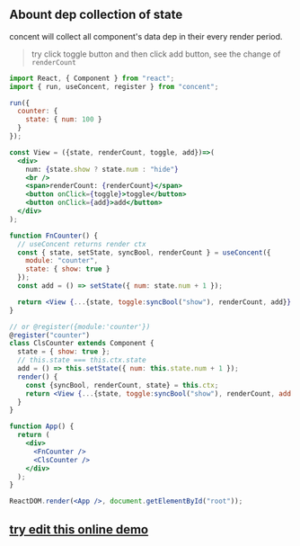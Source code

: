 

## Abount dep collection of state

concent will collect all component's data dep in their every render period.

> try click toggle button and then click add button, see the change of `renderCount`

```jsx
import React, { Component } from "react";
import { run, useConcent, register } from "concent";

run({
  counter: {
    state: { num: 100 }
  }
});

const View = ({state, renderCount, toggle, add})=>(
  <div>
    num: {state.show ? state.num : "hide"}
    <br />
    <span>renderCount: {renderCount}</span>
    <button onClick={toggle}>toggle</button>
    <button onClick={add}>add</button>
  </div>
);

function FnCounter() {
  // useConcent returns render ctx
  const { state, setState, syncBool, renderCount } = useConcent({
    module: "counter",
    state: { show: true }
  });
  const add = () => setState({ num: state.num + 1 });

  return <View {...{state, toggle:syncBool("show"), renderCount, add}} />
}

// or @register({module:'counter'})
@register("counter")
class ClsCounter extends Component {
  state = { show: true };
  // this.state === this.ctx.state
  add = () => this.setState({ num: this.state.num + 1 });
  render() {
    const {syncBool, renderCount, state} = this.ctx;
    return <View {...{state, toggle:syncBool("show"), renderCount, add:this.add}} />
  }
}

function App() {
  return (
    <div>
      <FnCounter />
      <ClsCounter />
    </div>
  );
}

ReactDOM.render(<App />, document.getElementById("root"));
```

## [try edit this online demo](https://codesandbox.io/s/dep-collection-of-state-3l5mp)
